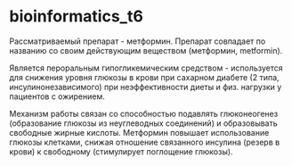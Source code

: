 # bioinformatics_t6

Рассматриваемый препарат - метформин.
Препарат совпадает по названию со своим действующим веществом (метформин, metformin).

Является пероральным гипогликемическим средством - используется для снижения уровня глюкозы в крови при сахарном диабете (2 типа, инсулинонезависимого) при неэффективности диеты и физ. нагрузки у пациентов с ожирением.

Механизм работы связан со способностью подавлять глюконеогенез (образование глюкозы из неуглеводных соединений) и образовывать свободные жирные кислоты. Метформин повышает использование глюкозы клетками, снижая отношение связанного инсулина (резерв в крови) к свободному (стимулирует поглощение глюкозы).


